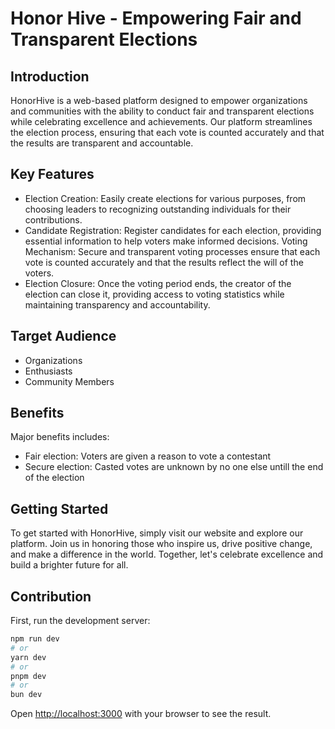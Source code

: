 # Honor Hive - Empowering Fair and Transparent Elections

## Introduction

HonorHive is a web-based platform designed to empower organizations and communities with the ability to conduct fair and transparent elections while celebrating excellence and achievements. Our platform streamlines the election process, ensuring that each vote is counted accurately and that the results are transparent and accountable.

## Key Features

- Election Creation: Easily create elections for various purposes, from choosing leaders to recognizing outstanding individuals for their contributions.
- Candidate Registration: Register candidates for each election, providing essential information to help voters make informed decisions.
Voting Mechanism: Secure and transparent voting processes ensure that each vote is counted accurately and that the results reflect the will of the voters.
- Election Closure: Once the voting period ends, the creator of the election can close it, providing access to voting statistics while maintaining transparency and accountability.

## Target Audience

- Organizations
- Enthusiasts
- Community Members

## Benefits

Major benefits includes:

- Fair election: Voters are given a reason to vote a contestant
- Secure election: Casted votes are unknown by no one else untill the end of the election

## Getting Started

To get started with HonorHive, simply visit our website and explore our platform. Join us in honoring those who inspire us, drive positive change, and make a difference in the world. Together, let's celebrate excellence and build a brighter future for all.

## Contribution

First, run the development server:

```bash
npm run dev
# or
yarn dev
# or
pnpm dev
# or
bun dev
```

Open [http://localhost:3000](http://localhost:3000) with your browser to see the result.
